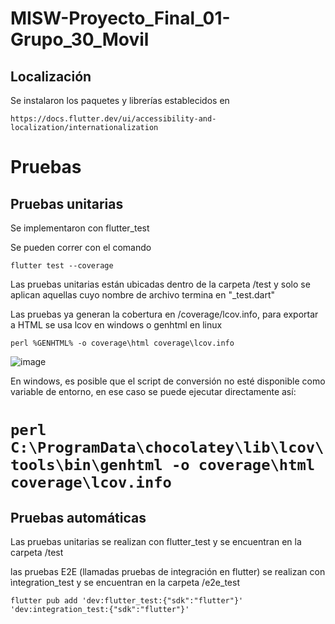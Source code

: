 # MISW-Proyecto_Final_01-Grupo_30_Movil



## Localización

Se instalaron los paquetes y librerías establecidos en

```https://docs.flutter.dev/ui/accessibility-and-localization/internationalization```


# Pruebas
## Pruebas unitarias
Se implementaron con flutter_test

Se pueden correr con el comando

```flutter test --coverage```

Las pruebas unitarias están ubicadas dentro de la carpeta /test y solo se aplican aquellas cuyo nombre de archivo termina en "_test.dart"

Las pruebas ya generan la cobertura en /coverage/lcov.info, para exportar a HTML se usa lcov en windows o genhtml en linux

```perl %GENHTML% -o coverage\html coverage\lcov.info```

![image](https://github.com/s-rojash/MISW-Proyecto_Final_01-Grupo_30_Movil/assets/98789252/0096456a-6002-44d0-a0c7-f1e06387f95c)

En windows, es posible que el script de conversión no esté disponible como variable de entorno, en ese caso se puede ejecutar directamente así:

```perl C:\ProgramData\chocolatey\lib\lcov\tools\bin\genhtml -o coverage\html coverage\lcov.info```
=======
## Pruebas automáticas

Las pruebas unitarias se realizan con flutter_test y se encuentran en la carpeta /test

las pruebas E2E (llamadas pruebas de integración en flutter) se realizan con ìntegration_test y se encuentran en la carpeta /e2e_test

```flutter pub add 'dev:flutter_test:{"sdk":"flutter"}'  'dev:integration_test:{"sdk":"flutter"}'```


